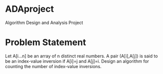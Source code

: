 # ADAproject
Algorithm Design and Analysis Project

# Problem Statement
Let A[i…n] be an array of n distinct real numbers.
A pair (A[i],A[j]) is said to be an index-value inversion if A[i]=j and A[j]=i.
Design an algorithm for counting the number of index-value inversions.

